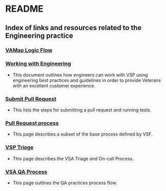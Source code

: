 # README

## Index of links and resources related to the Engineering practice

### [VAMap Logic Flow](https://gist.github.com/r-mc2/27e309840cda3d8a37735f6c2025bf08#order-of-operations)

### [Working with Engineering](https://github.com/department-of-veterans-affairs/va.gov-team/blob/16d4df72881df12bc3596e1acca005fd2694dd88/platform/engineering/working-with-engineering-team.md)
- This document outlines how engineers can work with VSP using engineering best practices and guidelines in order to provide Veterans with an excellent customer experience.

### [Submit Pull Request](https://department-of-veterans-affairs.github.io/veteran-facing-services-tools/getting-started/workflow/review/)
- This lists the steps for submitting a pull request and running tests. 

### [Pull Request process](https://github.com/department-of-veterans-affairs/va.gov-team/blob/master/teams/vsa/teams/engineering/pull-request-process.md)
- This page describes a subset of the base process defined by VSF.

### [VSP Triage](https://github.com/department-of-veterans-affairs/va.gov-team/blob/master/teams/vsa/teams/devops/Triage-Process.md)
- This page describes the VSA Triage and On-call Process.

### [VSA QA Process](https://github.com/department-of-veterans-affairs/va.gov-team/blob/master/teams/vsa/teams/qa/vsa-qa-process.md)
- This page outlines the QA practices process flow. 
